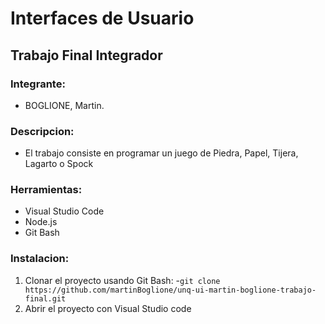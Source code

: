 # Interfaces de Usuario

## Trabajo Final Integrador

### Integrante:

- BOGLIONE, Martin.

### Descripcion:

- El trabajo consiste en programar un juego de Piedra, Papel, Tijera, Lagarto o Spock

### Herramientas:

- Visual Studio Code
- Node.js
- Git Bash

### Instalacion: 

1. Clonar el proyecto usando Git Bash: 
   -`git clone https://github.com/martinBoglione/unq-ui-martin-boglione-trabajo-final.git`
2. Abrir el proyecto con Visual Studio code


